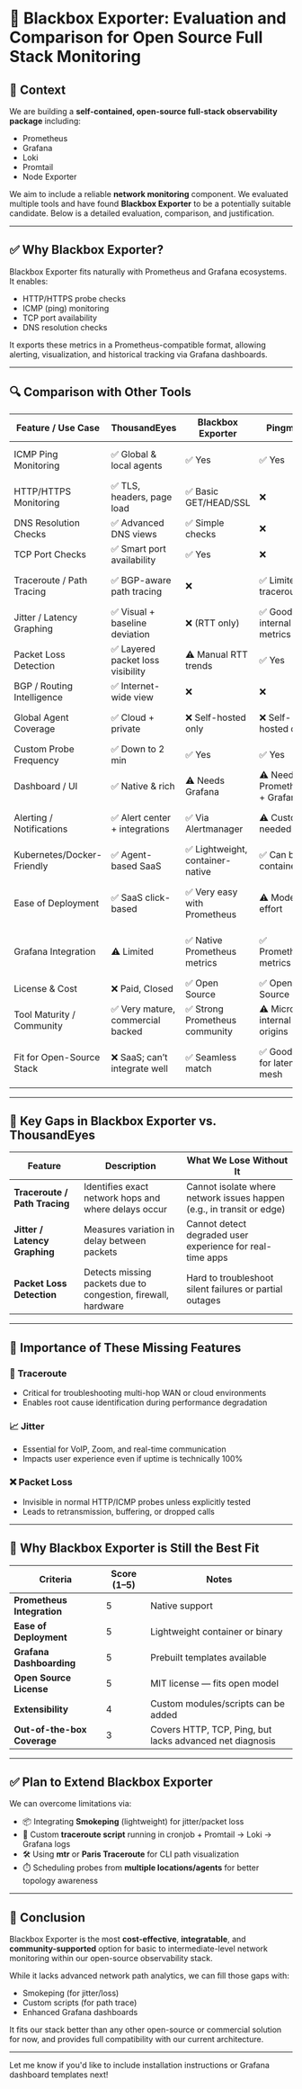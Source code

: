 # 📘 Blackbox Exporter: Evaluation and Comparison for Open Source Full Stack Monitoring

## 🧩 Context

We are building a **self-contained, open-source full-stack observability package** including:

* Prometheus
* Grafana
* Loki
* Promtail
* Node Exporter

We aim to include a reliable **network monitoring** component. We evaluated multiple tools and have found **Blackbox Exporter** to be a potentially suitable candidate. Below is a detailed evaluation, comparison, and justification.

---

## ✅ Why Blackbox Exporter?

Blackbox Exporter fits naturally with Prometheus and Grafana ecosystems. It enables:

* HTTP/HTTPS probe checks
* ICMP (ping) monitoring
* TCP port availability
* DNS resolution checks

It exports these metrics in a Prometheus-compatible format, allowing alerting, visualization, and historical tracking via Grafana dashboards.

---

## 🔍 Comparison with Other Tools

| Feature / Use Case              | ThousandEyes                         | Blackbox Exporter                      | Pingmesh                              | SmokePing                            | Fit in Your Stack?                          |
|--------------------------------|--------------------------------------|----------------------------------------|----------------------------------------|-------------------------------------|---------------------------------------------|
| ICMP Ping Monitoring           | ✅ Global & local agents             | ✅ Yes                                  | ✅ Yes                                  | ✅ Yes                              | ✅ Blackbox, Pingmesh, SmokePing             |
| HTTP/HTTPS Monitoring          | ✅ TLS, headers, page load           | ✅ Basic GET/HEAD/SSL                   | ❌                                      | ✅ Basic with effort                | ✅ Blackbox Exporter                         |
| DNS Resolution Checks          | ✅ Advanced DNS views                | ✅ Simple checks                         | ❌                                      | ✅ Basic checks                     | ✅ Blackbox Exporter                         |
| TCP Port Checks                | ✅ Smart port availability           | ✅ Yes                                  | ❌                                      | ⚠️ Needs config                    | ✅ Blackbox Exporter                         |
| Traceroute / Path Tracing      | ✅ BGP-aware path tracing           | ❌                                      | ✅ Limited traceroute                   | ❌                                  | ⚠️ External tool needed (e.g. `scamper`)     |
| Jitter / Latency Graphing      | ✅ Visual + baseline deviation      | ❌ (RTT only)                           | ✅ Good internal metrics                | ✅ Very strong                      | ✅ Pingmesh or SmokePing                     |
| Packet Loss Detection          | ✅ Layered packet loss visibility   | ⚠️ Manual RTT trends                   | ✅ Yes                                  | ✅ Yes                              | ✅ Pingmesh or SmokePing                     |
| BGP / Routing Intelligence     | ✅ Internet-wide view               | ❌                                      | ❌                                      | ❌                                  | ❌ Not needed for internal stack             |
| Global Agent Coverage          | ✅ Cloud + private                  | ❌ Self-hosted only                     | ❌ Self-hosted only                     | ❌ Self-hosted only                 | ✅ Stack supports local agents               |
| Custom Probe Frequency         | ✅ Down to 2 min                    | ✅ Yes                                  | ✅ Yes                                  | ✅ Yes                              | ✅ All support flexible intervals            |
| Dashboard / UI                 | ✅ Native & rich                    | ⚠️ Needs Grafana                       | ⚠️ Needs Prometheus + Grafana         | ✅ Basic Web UI                     | ✅ Blackbox, Pingmesh integrate easily       |
| Alerting / Notifications       | ✅ Alert center + integrations      | ✅ Via Alertmanager                     | ⚠️ Custom needed                       | ✅ Email/Scripts                    | ✅ Blackbox + Prometheus alerting            |
| Kubernetes/Docker-Friendly     | ✅ Agent-based SaaS                 | ✅ Lightweight, container-native        | ✅ Can be containerized                | ⚠️ Legacy, harder to containerize  | ✅ Blackbox, Pingmesh (Docker-ready)         |
| Ease of Deployment             | ✅ SaaS click-based                 | ✅ Very easy with Prometheus            | ⚠️ Moderate effort                     | ⚠️ Moderate to high effort         | ✅ Blackbox easiest, Pingmesh acceptable     |
| Grafana Integration            | ⚠️ Limited                         | ✅ Native Prometheus metrics            | ✅ Prometheus metrics                   | ⚠️ None (custom scripts required)  | ✅ Blackbox, Pingmesh integrate smoothly     |
| License & Cost                 | ❌ Paid, Closed                     | ✅ Open Source                          | ✅ Open Source                          | ✅ Open Source                      | ✅ All open-source fit stack                 |
| Tool Maturity / Community      | ✅ Very mature, commercial backed  | ✅ Strong Prometheus community          | ⚠️ Microsoft internal origins          | ⚠️ Stable but old                  | ✅ Blackbox preferred for support/maturity   |
| Fit for Open-Source Stack      | ❌ SaaS; can’t integrate well       | ✅ Seamless match                       | ✅ Good fit for latency mesh            | ⚠️ Use-case specific fit          | ✅ Blackbox (excellent), Pingmesh (good)     |

---

## 🚨 Key Gaps in Blackbox Exporter vs. ThousandEyes

| Feature                       | Description                                                   | What We Lose Without It                                               |
| ----------------------------- | ------------------------------------------------------------- | --------------------------------------------------------------------- |
| **Traceroute / Path Tracing** | Identifies exact network hops and where delays occur          | Cannot isolate where network issues happen (e.g., in transit or edge) |
| **Jitter / Latency Graphing** | Measures variation in delay between packets                   | Cannot detect degraded user experience for real-time apps             |
| **Packet Loss Detection**     | Detects missing packets due to congestion, firewall, hardware | Hard to troubleshoot silent failures or partial outages               |

---

## 🧠 Importance of These Missing Features

### 🔄 Traceroute

* Critical for troubleshooting multi-hop WAN or cloud environments
* Enables root cause identification during performance degradation

### 📈 Jitter

* Essential for VoIP, Zoom, and real-time communication
* Impacts user experience even if uptime is technically 100%

### ❌ Packet Loss

* Invisible in normal HTTP/ICMP probes unless explicitly tested
* Leads to retransmission, buffering, or dropped calls

---

## 🧪 Why Blackbox Exporter is Still the Best Fit

| Criteria                    | Score (1–5) | Notes                                                    |
| --------------------------- | ----------- | -------------------------------------------------------- |
| **Prometheus Integration**  | 5           | Native support                                           |
| **Ease of Deployment**      | 5           | Lightweight container or binary                          |
| **Grafana Dashboarding**    | 5           | Prebuilt templates available                             |
| **Open Source License**     | 5           | MIT license — fits open model                            |
| **Extensibility**           | 4           | Custom modules/scripts can be added                      |
| **Out-of-the-box Coverage** | 3           | Covers HTTP, TCP, Ping, but lacks advanced net diagnosis |

---

## ✅ Plan to Extend Blackbox Exporter

We can overcome limitations via:

* 📦 Integrating **Smokeping** (lightweight) for jitter/packet loss
* 🔧 Custom **traceroute script** running in cronjob + Promtail → Loki → Grafana logs
* 🛠️ Using **mtr** or **Paris Traceroute** for CLI path visualization
* ⏱️ Scheduling probes from **multiple locations/agents** for better topology awareness

---

## 🧭 Conclusion

Blackbox Exporter is the most **cost-effective**, **integratable**, and **community-supported** option for basic to intermediate-level network monitoring within our open-source observability stack.

While it lacks advanced network path analytics, we can fill those gaps with:

* Smokeping (for jitter/loss)
* Custom scripts (for path trace)
* Enhanced Grafana dashboards

It fits our stack better than any other open-source or commercial solution for now, and provides full compatibility with our current architecture.

---

Let me know if you'd like to include installation instructions or Grafana dashboard templates next!
